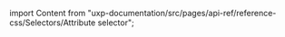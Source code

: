 
import Content from "uxp-documentation/src/pages/api-ref/reference-css/Selectors/Attribute selector";

<Content query="product=xd"/>
